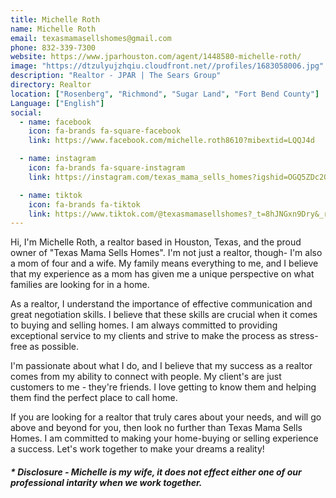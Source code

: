 ```yaml
---
title: Michelle Roth
name: Michelle Roth
email: texasmamasellshomes@gmail.com
phone: 832-339-7300
website: https://www.jparhouston.com/agent/1448580-michelle-roth/
image: "https://dtzulyujzhqiu.cloudfront.net//profiles/1683058006.jpg"
description: "Realtor - JPAR | The Sears Group"
directory: Realtor
location: ["Rosenberg", "Richmond", "Sugar Land", "Fort Bend County"]
Language: ["English"]
social:
  - name: facebook
    icon: fa-brands fa-square-facebook
    link: https://www.facebook.com/michelle.roth8610?mibextid=LQQJ4d

  - name: instagram
    icon: fa-brands fa-square-instagram
    link: https://instagram.com/texas_mama_sells_homes?igshid=OGQ5ZDc2ODk2ZA==

  - name: tiktok
    icon: fa-brands fa-tiktok
    link: https://www.tiktok.com/@texasmamasellshomes?_t=8hJNGxn9Dry&_r=1
---
```

Hi, I'm Michelle Roth, a realtor based in Houston, Texas, and the proud owner of "Texas Mama Sells Homes". I'm not just a realtor, though- I'm also a mom of four and a wife. My family means everything to me, and I believe that my experience as a mom has given me a unique perspective on what families are looking for in a home.
 
As a realtor, I understand the importance of effective communication and great negotiation skills. I believe that these skills are crucial when it comes to buying and selling homes. I am always committed to providing exceptional service to my clients and strive to make the process as stress-free as possible. 
 
I'm passionate about what I do, and I believe that my success as a realtor comes from my ability to connect with people.  My client's are just customers to me - they're friends. I love getting to know them and helping them find the perfect place to call home. 
 
If you are looking for a realtor that truly cares about your needs, and will go above and beyond for you, then look no further than Texas Mama Sells Homes. I am committed to making your home-buying or selling experience a success. Let's work together to make your dreams a reality!

##### * Disclosure - Michelle is my wife, it does not effect either one of our professional intarity when we work together.
